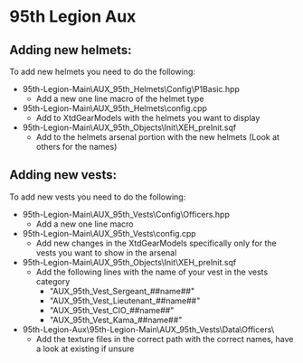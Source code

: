 # 95th Legion Aux

## Adding new helmets:
To add new helmets you need to do the following:

- 95th-Legion-Main\AUX_95th_Helmets\Config\P1Basic.hpp
    - Add a new one line macro of the helmet type
- 95th-Legion-Main\AUX_95th_Helmets\config.cpp
    - Add to XtdGearModels with the helmets you want to display
- 95th-Legion-Main\AUX_95th_Objects\Init\XEH_preInit.sqf
    - Add to the helmets arsenal portion with the new helmets (Look at others for the names)

## Adding new vests:

To add new vests you need to do the following:
- 95th-Legion-Main\AUX_95th_Vests\Config\Officers.hpp
    - Add a new one line macro
- 95th-Legion-Main\AUX_95th_Vests\config.cpp
    - Add new changes in the XtdGearModels specifically only for the vests you want to show in the arsenal
- 95th-Legion-Main\AUX_95th_Objects\Init\XEH_preInit.sqf
    - Add the following lines with the name of your vest in the vests category
        - "AUX_95th_Vest_Sergeant_##name##"
        - "AUX_95th_Vest_Lieutenant_##name##"
        - "AUX_95th_Vest_CIO_##name##"
        - "AUX_95th_Vest_Kama_##name##"
- 95th-Legion-Aux\95th-Legion-Main\AUX_95th_Vests\Data\Officers\
    - Add the texture files in the correct path with the correct names, have a look at existing if unsure

